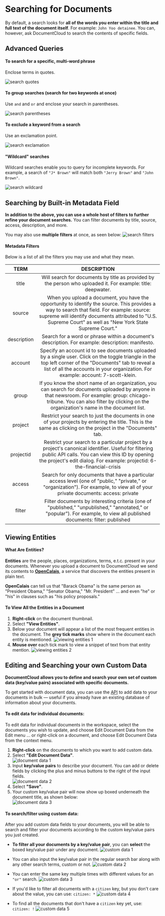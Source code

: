 # Searching for Documents
By default, a search looks for **all of the words you enter within the title and full text of the document itself**. For example: `John Yoo detainee`. You can, however, ask DocumentCloud to search the contents of specific fields.
## Advanced Queries

#### To search for a specific, multi-word phrase
Enclose terms in quotes.

![search quotes](../images/search_documents/robert.png)

#### To group searches (search for two keywords at once)
Use `and` and `or` and enclose your search in parentheses.

![search parentheses](../images/search_documents/geithner.png)

#### To exclude a keyword from a search
Use an exclamation point.

![search exclamation](../images/search_documents/madoff.png)

#### "Wildcard" searches
Wildcard searches enable you to query for incomplete keywords. For example, a search of `"J* Brown"` will match both `"Jerry Brown"` and `"John Brown"`.

![search wildcard](../images/search_documents/wildcard.png)
## Searching by Built-in Metadata Field

**In addition to the above, you can use a whole host of filters to further refine your document searches.** You can filter documents by title, source, access, description, and more. 

You may also use **multiple filters** at once, as seen below:
![search filters](../images/search_documents/search_documents1.png)

#### Metadata Filters
Below is a list of all the filters you may use and what they mean.

**TERM**|**DESCRIPTION**
:-----:|:-----:
title|Will search for documents by title as provided by the person who uploaded it. For example: title: deepwater.
source|When you upload a document, you have the opportunity to identify the source. This provides a way to search that field. For example: source: supreme will identify documents attributed to "U.S. Supreme Court" as well as "New York State Supreme Court."
description|Search for a word or phrase within a document's description. For example: description: manifesto.
account|Specify an account id to see documents uploaded by a single user. Click on the toggle triangle in the top left corner of the "Documents" tab to reveal a list of all the accounts in your organization. For example: account: 7-scott-klein.
group|If you know the short name of an organization, you can search for documents uploaded by anyone in that newsroom. For example: group: chicago-tribune. You can also filter by clicking on the organization's name in the document list.
project|Restrict your search to just the documents in one of your projects by entering the title. This is the same as clicking on the project in the "Documents" tab.
projectid|Restrict your search to a particular project by a project's canonical identifier. Useful for filtering public API calls. You can view this ID by opening the project's edit dialog. For example: projectid: 6-the-financial-crisis
access|Search for only documents that have a particular access level (one of "public," "private," or "organization"). For example, to view all of your private documents: access: private
filter|Filter documents by interesting criteria (one of "published," "unpublished," "annotated," or "popular"). For example, to view all published documents: filter: published

## Viewing Entities

#### What Are Entities?
**Entities** are the people, places, organizations, terms, e.t.c. present in your documents. Whenever you upload a document to DocumentCloud we send its contents to [**OpenCalais**](http://www.opencalais.com), a service that discovers the entities present in plain text. 

**OpenCalais** can tell us that "Barack Obama" is the same person as "President Obama," "Senator Obama," "Mr. President" ... and even "he" or "his" in clauses such as "his policy proposals."

#### To View All the Entities in a Document
1. **Right-click** on the document thumbnail.
2. Select **"View Entities"**.
3. Below your document will appear a list of the most frequent entities in the document. The **grey tick marks** show where in the document each entity is mentioned.
    ![viewing entities 1](../images/search_documents/search_documents2.gif)
4. **Mouse over** each tick mark to view a snippet of text from that entity mention.
    ![viewing entities 2](../images/search_documents/search_documents3.gif)



## Editing and Searching your own Custom Data

**DocumentCloud allows you to define and search your own set of custom data (key/value pairs) associated with specific documents.**

To get started with document data, you can use the [API](api.md) to add data to your documents in bulk — useful if you already have an existing database of information about your documents.

#### To edit data for individual documents:

To edit data for individual documents in the workspace, select the documents you wish to update, and choose Edit Document Data from the Edit menu ... or right-click on a document, and choose Edit Document Data from the context menu.

1. **Right-click** on the documents to which you want to add custom data.
2. Select **"Edit Document Data"**.         
    ![document data 1](../images/search_documents/search_documents4.gif)
3. Input **key/value pairs** to describe your document. You can add or delete fields by clicking the plus and minus buttons to the right of the input fields.           
    ![document data 2](../images/search_documents/search_documents5.gif)
4. Select **"Save"**.
5. Your custom key/value pair will now show up boxed underneath the document title, as shown below:         
![document data 3](../images/search_documents/search_documents2.png)

#### To search/filter using custom data:

After you add custom data fields to your documents, you will be able to search and filter your documents according to the custom key/value pairs you just created.

* **To filter all your documents by a key/value pair**, you can **select** the boxed key/value pair under any document. 
![custom data 1](../images/search_documents/search_documents3.png)
* You can also input the key/value pair in the regular search bar along with any other search terms, custom or not.
![custom data 2](../images/search_documents/search_documents4.png)


* You can enter the same key multiple times with different values for an `"or"` search. 
![custom data 3](../images/search_documents/customboth.png)

* If you'd like to filter all documents with a `citizen` key, but you don't care about the value, you can use: `citizen: *`
![custom data 4](../images/search_documents/customall.png)

* To find all the documents that don't have a `citizen` key yet, use: `citizen: !`
![custom data 5](../images/search_documents/customnone.png)
